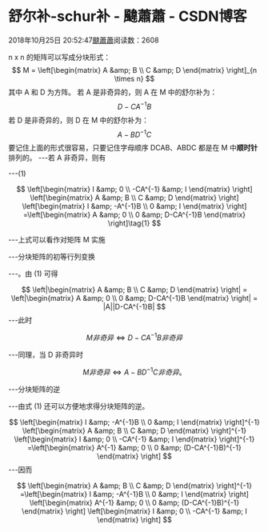 
# 舒尔补-schur补 - 颹蕭蕭 - CSDN博客


2018年10月25日 20:52:47[颹蕭蕭](https://me.csdn.net/itnerd)阅读数：2608


n x n 的矩阵可以写成分块形式：
$$
M = \left[\begin{matrix}
   A &amp; B  \\
   C &amp; D  
  \end{matrix} 
  \right]_{n \times n}
$$
其中 A 和 D 为方阵。
若 A 是非奇异的，则 A 在 M 中的舒尔补为：
$$
D - CA^{-1}B
$$
若 D 是非奇异的，则 D 在 M 中的舒尔补为：
$$
A - BD^{-1}C
$$
要记住上面的形式很容易，只要记住字母顺序 DCAB、ABDC 都是在 M 中**顺时针**排列的。
---若 A 非奇异，则有

---(1)

$$
\left[\begin{matrix}
   I &amp; 0  \\
   -CA^{-1} &amp; I  
  \end{matrix} \right]
  \left[\begin{matrix}
   A &amp; B  \\
   C &amp; D  
  \end{matrix} \right]
  \left[\begin{matrix}
   I &amp; -A^{-1}B  \\
   0 &amp; I  
  \end{matrix} \right]
  =\left[\begin{matrix}
   A &amp; 0  \\
   0 &amp; D-CA^{-1}B  
  \end{matrix} \right]\tag{1}
$$

---上式可以看作对矩阵 M 实施

---分块矩阵的初等行列变换

---。由 (1) 可得

$$
\left|\begin{matrix}
   A &amp; B  \\
   C &amp; D  
  \end{matrix} \right|
  = \left|\begin{matrix}
   A &amp; 0  \\
   0 &amp; D-CA^{-1}B  
  \end{matrix} \right|
  = |A||D-CA^{-1}B|
$$
---此时

$$
M 非奇异 \Longleftrightarrow D-CA^{-1}B 非奇异
$$

---同理，当 D 非奇异时

$$
M 非奇异 \Longleftrightarrow A-BD^{-1}C 非奇异。
$$

---分块矩阵的逆

---由式 (1) 还可以方便地求得分块矩阵的逆。

$$
\left[\begin{matrix}
   I &amp; -A^{-1}B  \\
   0 &amp; I  
  \end{matrix} \right]^{-1}
  \left[\begin{matrix}
   A &amp; B  \\
   C &amp; D  
  \end{matrix} \right]^{-1}
\left[\begin{matrix}
   I &amp; 0  \\
   -CA^{-1} &amp; I  
  \end{matrix} \right]^{-1}
  =\left[\begin{matrix}
   A^{-1} &amp; 0  \\
   0 &amp; (D-CA^{-1}B)^{-1}  
  \end{matrix} \right]
$$
---因而

$$
\left[\begin{matrix}
   A &amp; B  \\
   C &amp; D  
  \end{matrix} \right]^{-1}
  =\left[\begin{matrix}
   I &amp; -A^{-1}B  \\
   0 &amp; I  
  \end{matrix} \right]
  \left[\begin{matrix}
   A^{-1} &amp; 0  \\
   0 &amp; (D-CA^{-1}B)^{-1}
     \end{matrix} \right]
     \left[\begin{matrix}
   I &amp; 0  \\
   -CA^{-1} &amp; I  
  \end{matrix} \right]
$$


